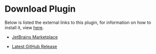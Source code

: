 # Download Plugin

Below is listed the external links to this plugin, for information on how to install it, view [here](index.md#installation).

- [JetBrains Marketplace](https://plugins.jetbrains.com/plugin/21574-run-new-executable-c-c-)

- [Latest GitHub Release](https://github.com/feelixs/gcc-integration/releases)